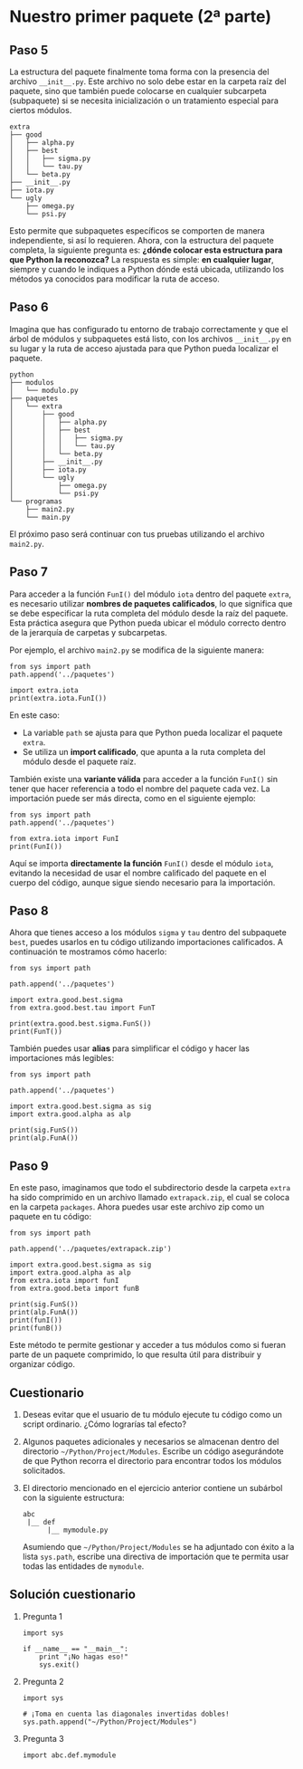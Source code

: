 # Nuestro primer paquete (2ª parte)

## Paso 5

La estructura del paquete finalmente toma forma con la presencia del archivo `__init__.py`. Este archivo no solo debe estar en la carpeta raíz del paquete, sino que también puede colocarse en cualquier subcarpeta (subpaquete) si se necesita inicialización o un tratamiento especial para ciertos módulos.

```
extra
├── good
│   ├── alpha.py
│   ├── best
│   │   ├── sigma.py
│   │   └── tau.py
│   └── beta.py
├── __init__.py
├── iota.py
└── ugly
    ├── omega.py
    └── psi.py
```

Esto permite que subpaquetes específicos se comporten de manera independiente, si así lo requieren. Ahora, con la estructura del paquete completa, la siguiente pregunta es: **¿dónde colocar esta estructura para que Python la reconozca?** La respuesta es simple: **en cualquier lugar**, siempre y cuando le indiques a Python dónde está ubicada, utilizando los métodos ya conocidos para modificar la ruta de acceso.

## Paso 6

Imagina que has configurado tu entorno de trabajo correctamente y que el árbol de módulos y subpaquetes está listo, con los archivos `__init__.py` en su lugar y la ruta de acceso ajustada para que Python pueda localizar el paquete.

```
python
├── modulos
│   └── modulo.py
├── paquetes
│   └── extra
│       ├── good
│       │   ├── alpha.py
│       │   ├── best
│       │   │   ├── sigma.py
│       │   │   └── tau.py
│       │   └── beta.py
│       ├── __init__.py
│       ├── iota.py
│       └── ugly
│           ├── omega.py
│           └── psi.py
└── programas
    ├── main2.py
    └── main.py
```

El próximo paso será continuar con tus pruebas utilizando el archivo `main2.py`.

## Paso 7

Para acceder a la función `FunI()` del módulo `iota` dentro del paquete `extra`, es necesario utilizar **nombres de paquetes calificados**, lo que significa que se debe especificar la ruta completa del módulo desde la raíz del paquete. Esta práctica asegura que Python pueda ubicar el módulo correcto dentro de la jerarquía de carpetas y subcarpetas.

Por ejemplo, el archivo `main2.py` se modifica de la siguiente manera:

```
from sys import path
path.append('../paquetes')

import extra.iota
print(extra.iota.FunI())
```

En este caso:

* La variable `path` se ajusta para que Python pueda localizar el paquete `extra`.
* Se utiliza un **import calificado**, que apunta a la ruta completa del módulo desde el paquete raíz.

También existe una **variante válida** para acceder a la función `FunI()` sin tener que hacer referencia a todo el nombre del paquete cada vez. La importación puede ser más directa, como en el siguiente ejemplo:

```
from sys import path
path.append('../paquetes')

from extra.iota import FunI
print(FunI())
```

Aquí se importa **directamente la función** `FunI()` desde el módulo `iota`, evitando la necesidad de usar el nombre calificado del paquete en el cuerpo del código, aunque sigue siendo necesario para la importación.

## Paso 8

Ahora que tienes acceso a los módulos `sigma` y `tau` dentro del subpaquete `best`, puedes usarlos en tu código utilizando importaciones calificados. A continuación te mostramos cómo hacerlo:

```
from sys import path

path.append('../paquetes')

import extra.good.best.sigma
from extra.good.best.tau import FunT

print(extra.good.best.sigma.FunS())
print(FunT())
```

También puedes usar **alias** para simplificar el código y hacer las importaciones más legibles:

```
from sys import path

path.append('../paquetes')

import extra.good.best.sigma as sig
import extra.good.alpha as alp

print(sig.FunS())
print(alp.FunA())
```

## Paso 9

En este paso, imaginamos que todo el subdirectorio desde la carpeta `extra` ha sido comprimido en un archivo llamado `extrapack.zip`, el cual se coloca en la carpeta `packages`. Ahora puedes usar este archivo zip como un paquete en tu código:

```
from sys import path

path.append('../paquetes/extrapack.zip')

import extra.good.best.sigma as sig
import extra.good.alpha as alp
from extra.iota import funI
from extra.good.beta import funB

print(sig.FunS())
print(alp.FunA())
print(funI())
print(funB())
```

Este método te permite gestionar y acceder a tus módulos como si fueran parte de un paquete comprimido, lo que resulta útil para distribuir y organizar código.

## Cuestionario

1. Deseas evitar que el usuario de tu módulo ejecute tu código como un script ordinario. ¿Cómo lograrías tal efecto?

2. Algunos paquetes adicionales y necesarios se almacenan dentro del directorio `~/Python/Project/Modules`. Escribe un código asegurándote de que Python recorra el directorio para encontrar todos los módulos solicitados.

3. El directorio mencionado en el ejercicio anterior contiene un subárbol con la siguiente estructura:

    ```
    abc
     |__ def
          |__ mymodule.py
    ```

    Asumiendo que `~/Python/Project/Modules` se ha adjuntado con éxito a la lista `sys.path`, escribe una directiva de importación que te permita usar todas las entidades de `mymodule`.

## Solución cuestionario

1. Pregunta 1

    ```
    import sys

    if __name__ == "__main__":
        print "¡No hagas eso!"
        sys.exit()
    ```

2. Pregunta 2
    ```
    import sys

    # ¡Toma en cuenta las diagonales invertidas dobles!
    sys.path.append("~/Python/Project/Modules")
    ```

3. Pregunta 3
    
    `import abc.def.mymodule`